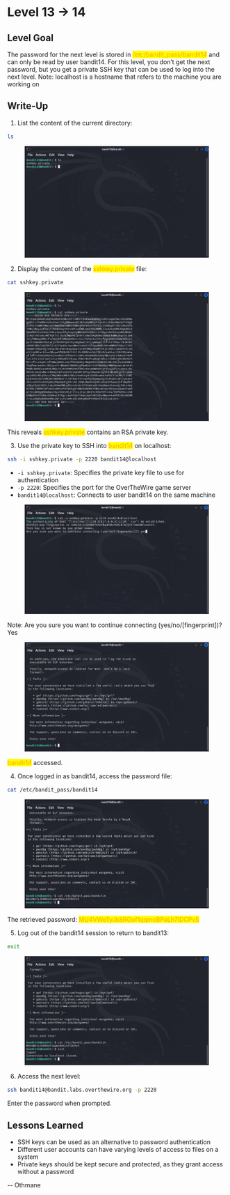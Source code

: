 # Level 13 → 14

## Level Goal

The password for the next level is stored in <mark style="color:orange;">/etc/bandit\_pass/bandit14</mark> and can only be read by user bandit14. For this level, you don’t get the next password, but you get a private SSH key that can be used to log into the next level. Note: localhost is a hostname that refers to the machine you are working on



## Write-Up

1. List the content of the current directory:

```sh
ls
```

<figure><img src="../../../.gitbook/assets/image.png" alt="ls"><figcaption></figcaption></figure>

2. Display the content of the <mark style="color:orange;">sshkey.private</mark> file:

```sh
cat sshkey.private
```

<figure><img src="../../../.gitbook/assets/image (1).png" alt="cat sshkey.private"><figcaption></figcaption></figure>

This reveals <mark style="color:orange;">sshkey.private</mark> contains an RSA private key.

3. Use the private key to SSH into <mark style="color:orange;">bandit14</mark> on localhost:

```sh
ssh -i sshkey.private -p 2220 bandit14@localhost
```

* `-i sshkey.private`: Specifies the private key file to use for authentication
* `-p 2220`: Specifies the port for the OverTheWire game server
* `bandit14@localhost`: Connects to user bandit14 on the same machine

<figure><img src="../../../.gitbook/assets/image (3).png" alt="ssh -i sshkey.private -p 2220 bandit14@localhost"><figcaption></figcaption></figure>

Note: Are you sure you want to continue connecting (yes/no/\[fingerprint])? Yes

<figure><img src="../../../.gitbook/assets/image (4).png" alt="bandit14 accessed"><figcaption></figcaption></figure>

<mark style="color:orange;">bandit14</mark> accessed.

4. Once logged in as bandit14, access the password file:

```sh
cat /etc/bandit_pass/bandit14
```

<figure><img src="../../../.gitbook/assets/image (22).png" alt="cat /etc/bandit_pass/bandit14"><figcaption></figcaption></figure>

The retrieved password: <mark style="color:orange;">MU4VWeTyJk8ROof1qqmcBPaLh7lDCPvS</mark>

5. Log out of the bandit14 session to return to bandit13:

```sh
exit
```

<figure><img src="../../../.gitbook/assets/image (23).png" alt="exit"><figcaption></figcaption></figure>

6. Access the next level:

```sh
ssh bandit14@bandit.labs.overthewire.org -p 2220
```

Enter the password when prompted.



## Lessons Learned

* SSH keys can be used as an alternative to password authentication
* Different user accounts can have varying levels of access to files on a system
* Private keys should be kept secure and protected, as they grant access without a password



\-- Othmane



